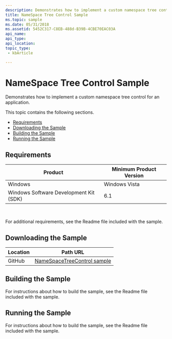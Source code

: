 ```yaml
---
description: Demonstrates how to implement a custom namespace tree control for an application.
title: NameSpace Tree Control Sample
ms.topic: sample
ms.date: 05/31/2018
ms.assetid: 5452C317-C8EB-488d-B39B-4CBE70EAC03A
api_name: 
api_type: 
api_location: 
topic_type: 
 - kbArticle

---
```


# NameSpace Tree Control Sample

Demonstrates how to implement a custom namespace tree control for an application.

This topic contains the following sections.

-   [Requirements](#requirements)
-   [Downloading the Sample](#downloading-the-sample)
-   [Building the Sample](#building-the-sample)
-   [Running the Sample](#running-the-sample)

## Requirements



| Product                                | Minimum Product Version |
|----------------------------------------|-------------------------|
| Windows                                | Windows Vista           |
| Windows Software Development Kit (SDK) | 6.1                     |



 

For additional requirements, see the Readme file included with the sample.

## Downloading the Sample

| Location      | Path URL                                                                                             |
|---------------|------------------------------------------------------------------------------------------------------|
| GitHub  | [NameSpaceTreeControl sample](https://github.com/microsoft/Windows-classic-samples/tree/master/Samples/Win7Samples/winui/shell/appplatform/namespacetreecontrol) |

## Building the Sample

For instructions about how to build the sample, see the Readme file included with the sample.

## Running the Sample

For instructions about how to build the sample, see the Readme file included with the sample.

 

 



